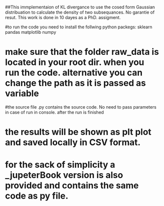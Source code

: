 ##This immplementaion of KL divergance to use the cosed form Gaussian distribuation to calculate the density of two subsequances. No garantie of resut. This work is done in 10 dayes as a PhD. assigment. 

#to run the code you need to install the follwing python packegs: 
sklearn
 pandas
 matplotlib
 numpy
 
 # make sure that the folder raw_data is located in your root dir. when you run the code. alternative you can change the path as it is passed as variable
 
 #the source file .py contains the source code. No need to pass parameters in case of run in console. after the run is finished  
 # the results will be shown as plt plot and saved locally in CSV format. 
 # for the sack of simplicity a _jupeterBook version is also provided and contains the same code as py file. 
